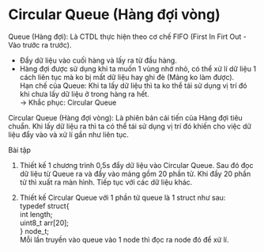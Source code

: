 
# Circular Queue (Hàng đợi vòng)

Queue (Hàng đợi): Là CTDL thực hiện theo cơ chế FIFO (First In Firt Out - Vào trước ra trước).      
- Đẩy dữ liệu vào cuối hàng và lấy ra từ đầu hàng.    
- Hàng đợi được sử dụng khi ta muốn 1 vùng nhớ nhỏ, có thể xử lí dữ liệu 1 cách liên tục mà ko bị mất dữ liệu hay ghi đè (Mảng ko làm được).        
Hạn chế của Queue: Khi ta lấy dữ liệu thì ta ko thể tái sử dụng vị trí đó khi chưa lấy dữ liệu ở trong hàng ra hết.            
-> Khắc phục: Circular Queue

Circular Queue (Hàng đợi vòng): Là phiên bản cải tiến của Hàng đợi tiêu chuẩn. Khi lấy dữ liệu ra thì ta có thể tái sử dụng vị trí đó khiến cho việc dữ liệu đẩy vào và xử lí gần như liên tục.


Bài tập
1. Thiết kế 1 chương trình 0,5s đẩy dữ liệu vào Circular Queue. Sau đó đọc dữ liệu từ Queue ra và đẩy vào mảng gồm 20 phần tử.
Khi đầy 20 phần tử thì xuất ra màn hình. Tiếp tục với các dữ liệu khác.     

2. Thiết kế Circular Queue với 1 phần tử queue là 1 struct như sau:         
typedef struct{            
    int length;            
    uint8_t arr[20];            
} node_t;               
Mỗi lần truyền vào queue vào 1 node thì đọc ra node đó để xử lí.
